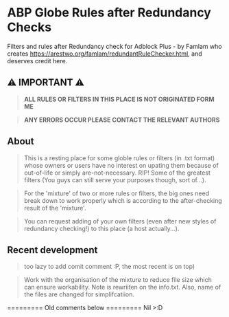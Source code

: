 # ABP Globe Rules after Redundancy Checks
Filters and rules after Redundancy check for Adblock Plus - by Famlam who creates https://arestwo.org/famlam/redundantRuleChecker.html, and deserves credit here.

## ⚠ IMPORTANT ⚠
> **ALL RULES OR FILTERS IN THIS PLACE IS NOT ORIGINATED FORM ME**

> **ANY ERRORS OCCUR PLEASE CONTACT THE RELEVANT AUTHORS**

## About
> This is a resting place for some globle rules or filters (in .txt format) whose owners or users have no interest on upating them because of out-of-life or simply are-not-necessary. RIP! Some of the greatest filters (You guys can still serve your purposes though, sort of...).

> For the 'mixture' of two or more rules or filters, the big ones need break down to work properly which is according to the after-checking result of the 'mixture'.

> You can request adding of your own filters (even after new styles of redundancy checking!) to this place (a host actually...).

## Recent development 
> too lazy to add comit comment :P, the most recent is on top)

> Work with the organisation of the mixture to reduce file size which can ensure workability. Note is rewriiten on the info.txt.
Also, name of the files are changed for simplifcatiion.

========= Old comments below =========
Nil >:D
